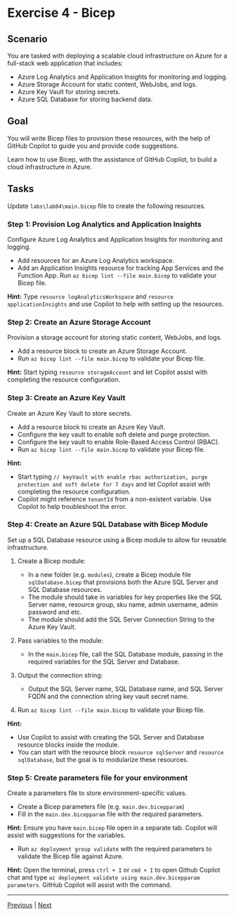  
# Exercise 4 - Bicep

## Scenario

You are tasked with deploying a scalable cloud infrastructure on Azure for a full-stack web application that includes:

- Azure Log Analytics and Application Insights for monitoring and logging.
- Azure Storage Account for static content, WebJobs, and logs.
- Azure Key Vault for storing secrets.
- Azure SQL Database for storing backend data.

## Goal

You will write Bicep files to provision these resources, with the help of GitHub Copilot to guide you and provide code suggestions.

Learn how to use Bicep, with the assistance of GitHub Copilot, to build a cloud infrastructure in Azure.

## Tasks

Update `labs\lab04\main.bicep` file to create the following resources.

### Step 1: Provision Log Analytics and Application Insights

Configure Azure Log Analytics and Application Insights for monitoring and logging.

- Add resources for an Azure Log Analytics workspace.
- Add an Application Insights resource for tracking App Services and the Function App.
   Run `az bicep lint --file main.bicep` to validate your Bicep file.

**Hint:** Type `resource logAnalyticsWorkspace` and `resource applicationInsights` and use Copilot to help with setting up the resources.

### Step 2: Create an Azure Storage Account

Provision a storage account for storing static content, WebJobs, and logs.

- Add a resource block to create an Azure Storage Account.
- Run `az bicep lint --file main.bicep` to validate your Bicep file.

**Hint:** Start typing `resource storageAccount` and let Copilot assist with completing the resource configuration.

### Step 3: Create an Azure Key Vault

Create an Azure Key Vault to store secrets.

- Add a resource block to create an Azure Key Vault.
- Configure the key vault to enable soft delete and purge protection.
- Configure the key vault to enable Role-Based Access Control (RBAC).
- Run `az bicep lint --file main.bicep` to validate your Bicep file.

**Hint:**

- Start typing `// keyVault with enable rbac authorization, purge protection and soft delete for 7 days` and let Copilot assist with completing the resource configuration.
- Copilot might reference `tenantId` from a non-existent variable. Use Copilot to help troubleshoot the error.

### Step 4: Create an Azure SQL Database with Bicep Module

Set up a SQL Database resource using a Bicep module to allow for reusable infrastructure.

1. Create a Bicep module:
   - In a new folder (e.g. `modules`), create a Bicep module file `sqlDatabase.bicep` that provisions both the Azure SQL Server and SQL Database resources.
   - The module should take in variables for key properties like the SQL Server name, resource group, sku name, admin username, admin password and etc.
   - The module should add the SQL Server Connection String to the Azure Key Vault.

2. Pass variables to the module:
   - In the `main.bicep` file, call the SQL Database module, passing in the required variables for the SQL Server and Database.

3. Output the connection string:
   - Output the SQL Server name, SQL Database name, and SQL Server FQDN and the connection string key vault secret name.

4. Run `az bicep lint --file main.bicep` to validate your Bicep file.

**Hint:**

- Use Copilot to assist with creating the SQL Server and Database resource blocks inside the module.
- You can start with the resource block `resource sqlServer` and `resource sqlDatabase`, but the goal is to modularize these resources.

### Step 5: Create parameters file for your environment

Create a parameters file to store environment-specific values.

- Create a Bicep parameters file (e.g. `main.dev.bicepparam`)
- Fill in the `main.dev.bicepparam` file with the required parameters.

**Hint:** Ensure you have `main.bicep` file open in a separate tab. Copilot will assist with suggestions for the variables.

- Run `az deployment group validate` with the required parameters to validate the Bicep file against Azure.

**Hint:** Open the terminal, press `ctrl + I` or `cmd + I` to open Github Copilot chat and type `az deployment validate using main.dev.bicepparam parameters`. GitHub Copilot will assist with the command.

---------------
[Previous](./03-Migration.md) | [Next](./05-CICD.md)
